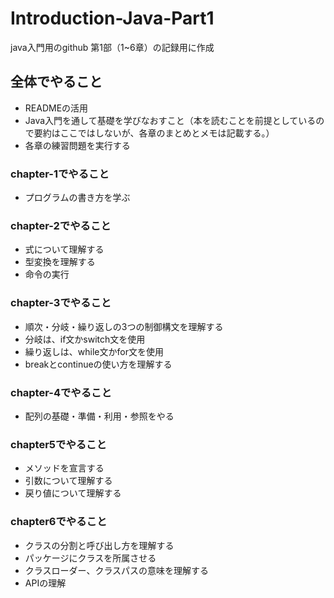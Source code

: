 # Introduction-Java-Part1
java入門用のgithub
第1部（1~6章）の記録用に作成

## 全体でやること
- READMEの活用
- Java入門を通して基礎を学びなおすこと（本を読むことを前提としているので要約はここではしないが、各章のまとめとメモは記載する。）
- 各章の練習問題を実行する

### chapter-1でやること
- プログラムの書き方を学ぶ

### chapter-2でやること
- 式について理解する
- 型変換を理解する
- 命令の実行

### chapter-3でやること
- 順次・分岐・繰り返しの3つの制御構文を理解する
- 分岐は、if文かswitch文を使用
- 繰り返しは、while文かfor文を使用
- breakとcontinueの使い方を理解する

### chapter-4でやること
- 配列の基礎・準備・利用・参照をやる

### chapter5でやること
- メソッドを宣言する
- 引数について理解する
- 戻り値について理解する

### chapter6でやること
- クラスの分割と呼び出し方を理解する
- パッケージにクラスを所属させる
- クラスローダー、クラスパスの意味を理解する
- APIの理解
